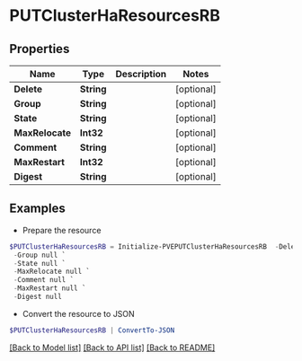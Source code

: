 # PUTClusterHaResourcesRB
## Properties

Name | Type | Description | Notes
------------ | ------------- | ------------- | -------------
**Delete** | **String** |  | [optional] 
**Group** | **String** |  | [optional] 
**State** | **String** |  | [optional] 
**MaxRelocate** | **Int32** |  | [optional] 
**Comment** | **String** |  | [optional] 
**MaxRestart** | **Int32** |  | [optional] 
**Digest** | **String** |  | [optional] 

## Examples

- Prepare the resource
```powershell
$PUTClusterHaResourcesRB = Initialize-PVEPUTClusterHaResourcesRB  -Delete null `
 -Group null `
 -State null `
 -MaxRelocate null `
 -Comment null `
 -MaxRestart null `
 -Digest null
```

- Convert the resource to JSON
```powershell
$PUTClusterHaResourcesRB | ConvertTo-JSON
```

[[Back to Model list]](../README.md#documentation-for-models) [[Back to API list]](../README.md#documentation-for-api-endpoints) [[Back to README]](../README.md)

